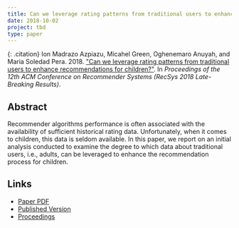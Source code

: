 ```yaml
---
title: Can we leverage rating patterns from traditional users to enhance recommendations for children?
date: 2018-10-02
project: tbd
type: paper
---
```


{: .citation}
Ion Madrazo Azpiazu, Micahel Green, Oghenemaro Anuyah, and Maria Soledad Pera. 2018. ["Can we leverage rating patterns from traditional users to enhance recommendations for children?"](#). In <cite>Proceedings of the 12th ACM Conference on Recommender Systems (RecSys 2018 Late-Breaking Results)</cite>.

## Abstract

Recommender algorithms performance is often associated with the availability of sufficient historical rating data. Unfortunately, when it comes to children, this data is seldom available. In this paper, we report on an initial analysis conducted to examine the degree to which data about traditional users, i.e., adults, can be leveraged to enhance the recommendation process for children.

## Links

* [Paper PDF](https://arxiv.org/pdf/1808.08274.pdf)
* [Published Version](https://recsys.acm.org/recsys18/)
* [Proceedings](https://dl.acm.org/citation.cfm?id=3240323)